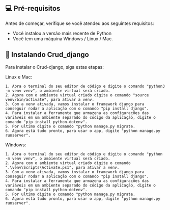 ## 💻 Pré-requisitos

Antes de começar, verifique se você atendeu aos seguintes requisitos:
* Você instalou a versão mais recente de Python
* Você tem uma máquina Windows / Linux / Mac.

## 🚀 Instalando Crud_django

Para instalar o Crud-django, siga estas etapas:

Linux e Mac:
```
1. Abra o terminal do seu editor de código e digite o comando "python3 -m venv venv", o ambiente virtual será criado.
2. Agora com o ambiente virtual criado digite o comando "source venv/bin/activate", para ativar a venv.
3. Com a venv ativada, vamos instalar o framework django para conseguir rodar a aplicação com o comando "pip install django".
4. Para instalar a ferramenta que armazena as configurações das variáveis em um ambiente separado do código da aplicação, digite o comando "pip install python-dotenv".
5. Por ultimo digite o comando "python manage.py migrate.
6. Agora está tudo pronto, para usar o app, digite "python manage.py runserver".
```

Windows:
```
1. Abra o terminal do seu editor de código e digite o comando "python -m venv venv", o ambiente virtual será criado.
2. Agora com o ambiente virtual criado digite o comando ".\venv\Scripts\Activate.ps1", para ativar a venv.
3. Com a venv ativada, vamos instalar o framework django para conseguir rodar a aplicação com o comando "pip install django".
4. Para instalar a ferramenta que armazena as configurações das variáveis em um ambiente separado do código da aplicação, digite o comando "pip install python-dotenv".
5. Por ultimo digite o comando "python manage.py migrate.
6. Agora está tudo pronto, para usar o app, digite "python manage.py runserver".
```
